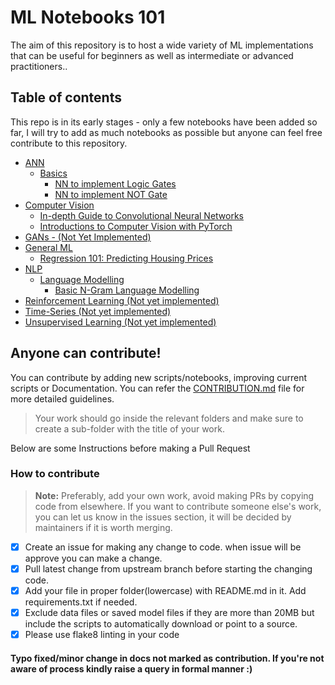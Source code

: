 # ML Notebooks 101

The aim of this repository is to host a wide variety of ML implementations that can be useful for beginners as well as intermediate or advanced practitioners.. 

## Table of contents

This repo is in its early stages - only a few notebooks have been added so far, I will try to add as much notebooks as possible but anyone can feel free contribute to this repository.  

- [ANN](https://github.com/abhinand5/ml-notebooks-101/tree/main/ANN)
  * [Basics](https://github.com/abhinand5/ml-notebooks-101/tree/main/ANN/Basics)
    + [NN to implement Logic Gates](https://github.com/abhinand5/ml-notebooks-101/blob/main/ANN/Basics/NN_for_LogicGates.ipynb)
    + [NN to implement NOT Gate](https://github.com/abhinand5/ml-notebooks-101/blob/main/ANN/Basics/NN_for_NOT_Gate.ipynb)
- [Computer Vision](https://github.com/abhinand5/ml-notebooks-101/tree/main/ComputerVision)
  + [In-depth Guide to Convolutional Neural Networks](https://github.com/abhinand5/ml-notebooks-101/blob/main/ComputerVision/in-depth-guide-to-convolutional-neural-networks.ipynb)
  + [Introductions to Computer Vision with PyTorch](https://github.com/abhinand5/ml-notebooks-101/blob/main/ComputerVision/introduction-to-computervision-with-pytorch.ipynb)
- [GANs - (Not Yet Implemented)](https://github.com/abhinand5/ml-notebooks-101/tree/main/GANs)
- [General ML](https://github.com/abhinand5/ml-notebooks-101/tree/main/General-ML)
  * [Regression 101: Predicting Housing Prices](https://github.com/abhinand5/ml-notebooks-101/blob/main/General-ML/regression-101-predicting-housingprices.ipynb)
- [NLP](https://github.com/abhinand5/ml-notebooks-101/tree/main/NLP)
  * [Language Modelling](https://github.com/abhinand5/ml-notebooks-101/tree/main/NLP/LanguageModelling)
    + [Basic N-Gram Language Modelling](https://github.com/abhinand5/ml-notebooks-101/blob/main/NLP/LanguageModelling/N-Gram/ngram-language-model.ipynb)
- [Reinforcement Learning (Not yet implemented)](https://github.com/abhinand5/ml-notebooks-101/tree/main/ReinforcementLearning)
- [Time-Series (Not yet implemented)](https://github.com/abhinand5/ml-notebooks-101/tree/main/Time-Series)
- [Unsupervised Learning (Not yet implemented)](https://github.com/abhinand5/ml-notebooks-101/tree/main/UnsupervisedLearning)

## Anyone can contribute!

You can contribute by adding new scripts/notebooks, improving current scripts or Documentation. You can refer the [CONTRIBUTION.md](https://github.com/abhinand5/ml-notebooks-101/blob/main/CONTRIBUTING.md) file for more detailed guidelines. 

> Your work should go inside the relevant folders and make sure to create a sub-folder with the title of your work.

Below are some Instructions before making a Pull Request

### How to contribute

> **Note:** Preferably, add your own work, avoid making PRs by copying code from elsewhere. If you want to contribute someone else's work, you can let us know in the issues section, it will be decided by maintainers if it is worth merging. 


- [x] Create an issue for making any change to code. when issue will be approve you can make a change.
- [x] Pull latest change from upstream branch before starting the changing code.
- [x] Add your file in proper folder(lowercase) with README.md in it. Add requirements.txt if needed.
- [x] Exclude data files or saved model files if they are more than 20MB but include the scripts to automatically download or point to a source. 
- [x] Please use flake8 linting in your code

#### Typo fixed/minor change in docs not marked as contribution. If you're not aware of process kindly raise a query in formal manner :)
